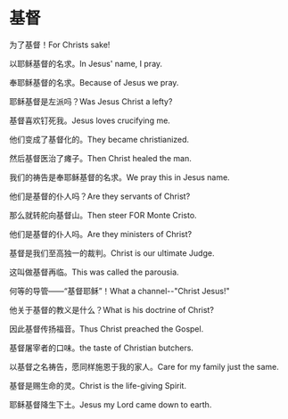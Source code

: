 # 基督

<p><span class="chinese">为了基督！</span><span class="english">For Christs sake!</span></p>

<p><span class="chinese">以耶稣基督的名求。</span><span class="english">In Jesus' name, I pray.</span></p>

<p><span class="chinese">奉耶稣基督的名求。</span><span class="english">Because of Jesus we pray.</span></p>

<p><span class="chinese">耶稣基督是左派吗？</span><span class="english">Was Jesus Christ a lefty?</span></p>

<p><span class="chinese">基督喜欢钉死我。</span><span class="english">Jesus loves crucifying me.</span></p>

<p><span class="chinese">他们变成了基督化的。</span><span class="english">They became christianized.</span></p>

<p><span class="chinese">然后基督医治了瘫子。</span><span class="english">Then Christ healed the man.</span></p>

<p><span class="chinese">我们的祷告是奉耶稣基督的名求。</span><span class="english">We pray this in Jesus name.</span></p>

<p><span class="chinese">他们是基督的仆人吗？</span><span class="english">Are they servants of Christ?</span></p>

<p><span class="chinese">那么就转舵向基督山。</span><span class="english">Then steer FOR Monte Cristo.</span></p>

<p><span class="chinese">他们是基督的仆人吗。</span><span class="english">Are they ministers of Christ?</span></p>

<p><span class="chinese">基督是我们至高独一的裁判。</span><span class="english">Christ is our ultimate Judge.</span></p>

<p><span class="chinese">这叫做基督再临。</span><span class="english">This was called the parousia.</span></p>

<p><span class="chinese">何等的导管——“基督耶稣”！</span><span class="english">What a channel--"Christ Jesus!"</span></p>

<p><span class="chinese">他关于基督的教义是什么？</span><span class="english">What is his doctrine of Christ?</span></p>

<p><span class="chinese">因此基督传扬福音。</span><span class="english">Thus Christ preached the Gospel.</span></p>

<p><span class="chinese">基督屠宰者的口味。</span><span class="english">the taste of Christian butchers.</span></p>

<p><span class="chinese">以基督之名祷告，愿同样施恩于我的家人。</span><span class="english">Care for my family just the same.</span></p>

<p><span class="chinese">基督是赐生命的灵。</span><span class="english">Christ is the life-giving Spirit.</span></p>

<p><span class="chinese">耶稣基督降生下土。</span><span class="english">Jesus my Lord came down to earth.</span></p>

